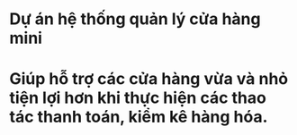 # Dự án hệ thống quản lý cửa hàng mini 
# Giúp hỗ trợ các cửa hàng vừa và nhỏ tiện lợi hơn khi thực hiện các thao tác thanh toán, kiểm kê hàng hóa.
